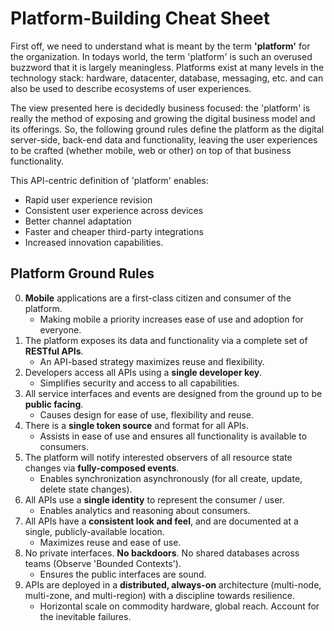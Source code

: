 Platform-Building Cheat Sheet
=============================

First off, we need to understand what is meant by the term **'platform'** for the organization.
In todays world, the term 'platform' is such an overused buzzword that it is largely meaningless.
Platforms exist at many levels in the technology stack: hardware, datacenter, database,
messaging, etc. and can also be used to describe ecosystems of user experiences.

The view presented here is decidedly business focused: the 'platform' is really the method
of exposing and growing the digital business model and its offerings. So, the following ground rules
define the platform as the digital server-side, back-end data and functionality, leaving the user
experiences to be crafted (whether mobile, web or other) on top of that business functionality.

This API-centric definition of 'platform' enables:

* Rapid user experience revision
* Consistent user experience across devices
* Better channel adaptation
* Faster and cheaper third-party integrations
* Increased innovation capabilities.

Platform Ground Rules
---------------------

0. **Mobile** applications are a first-class citizen and consumer of the platform.
	* Making mobile a priority increases ease of use and adoption for everyone.
0. The platform exposes its data and functionality via a complete set of **RESTful APIs**. 
	* An API-based strategy maximizes reuse and flexibility.
0. Developers access all APIs using a **single developer key**.
	* Simplifies security and access to all capabilities.
0. All service interfaces and events are designed from the ground up to be **public facing**.
	* Causes design for ease of use, flexibility and reuse.
0. There is a **single token source** and format for all APIs.
	* Assists in ease of use and ensures all functionality is available to consumers.
0. The platform will notify interested observers of all resource state changes via **fully-composed events**.
	* Enables synchronization asynchronously (for all create, update, delete state changes).
0. All APIs use a **single identity** to represent the consumer / user.
	* Enables analytics and reasoning about consumers.
0. All APIs have a **consistent look and feel**, and are documented at a single, publicly-available location.
	* Maximizes reuse and ease of use.
0. No private interfaces. **No backdoors**. No shared databases across teams (Observe 'Bounded Contexts').
	* Ensures the public interfaces are sound.
0. APIs are deployed in a **distributed, always-on** architecture (multi-node, multi-zone, and multi-region) with a discipline towards resilience.
	* Horizontal scale on commodity hardware, global reach. Account for the inevitable failures.
